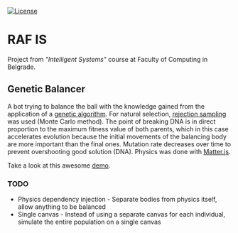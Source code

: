 [![License](https://img.shields.io/badge/License-Apache%202.0-blue.svg)](https://opensource.org/licenses/Apache-2.0)

# RAF IS

Project from *"Intelligent Systems"* course at Faculty of Computing in Belgrade.

## Genetic Balancer

A bot trying to balance the ball with the knowledge gained from the application of a [genetic algorithm](https://en.wikipedia.org/wiki/Genetic_algorithm). For natural selection, [rejection sampling](https://en.wikipedia.org/wiki/Rejection_sampling) was used (Monte Carlo method). The point of breaking DNA is in direct proportion to the maximum fitness value of both parents, which in this case accelerates evolution because the initial movements of the balancing body are more important than the final ones. Mutation rate decreases over time to prevent overshooting good solution (DNA). Physics was done with [Matter.js](http://brm.io/matter-js).

Take a look at this awesome [demo](https://lazarjelic.com/ecloga/projects/genetic).

### TODO
* Physics dependency injection - Separate bodies from physics itself, allow anything to be balanced
* Single canvas - Instead of using a separate canvas for each individual, simulate the entire population on a single canvas
